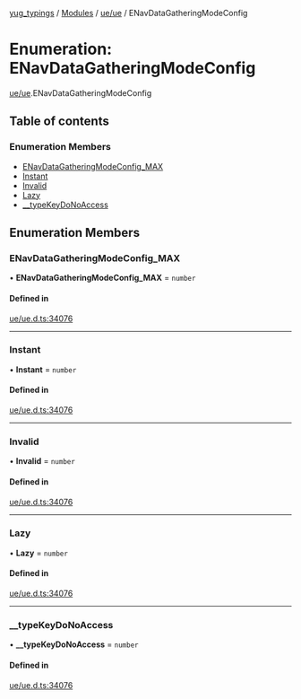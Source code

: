[yug_typings](../README.md) / [Modules](../modules.md) / [ue/ue](../modules/ue_ue.md) / ENavDataGatheringModeConfig

# Enumeration: ENavDataGatheringModeConfig

[ue/ue](../modules/ue_ue.md).ENavDataGatheringModeConfig

## Table of contents

### Enumeration Members

- [ENavDataGatheringModeConfig\_MAX](ue_ue.ENavDataGatheringModeConfig.md#enavdatagatheringmodeconfig_max)
- [Instant](ue_ue.ENavDataGatheringModeConfig.md#instant)
- [Invalid](ue_ue.ENavDataGatheringModeConfig.md#invalid)
- [Lazy](ue_ue.ENavDataGatheringModeConfig.md#lazy)
- [\_\_typeKeyDoNoAccess](ue_ue.ENavDataGatheringModeConfig.md#__typekeydonoaccess)

## Enumeration Members

### ENavDataGatheringModeConfig\_MAX

• **ENavDataGatheringModeConfig\_MAX** = `number`

#### Defined in

[ue/ue.d.ts:34076](https://github.com/YugMetaverse/yug_typings/blob/25cad34/ue/ue.d.ts#L34076)

___

### Instant

• **Instant** = `number`

#### Defined in

[ue/ue.d.ts:34076](https://github.com/YugMetaverse/yug_typings/blob/25cad34/ue/ue.d.ts#L34076)

___

### Invalid

• **Invalid** = `number`

#### Defined in

[ue/ue.d.ts:34076](https://github.com/YugMetaverse/yug_typings/blob/25cad34/ue/ue.d.ts#L34076)

___

### Lazy

• **Lazy** = `number`

#### Defined in

[ue/ue.d.ts:34076](https://github.com/YugMetaverse/yug_typings/blob/25cad34/ue/ue.d.ts#L34076)

___

### \_\_typeKeyDoNoAccess

• **\_\_typeKeyDoNoAccess** = `number`

#### Defined in

[ue/ue.d.ts:34076](https://github.com/YugMetaverse/yug_typings/blob/25cad34/ue/ue.d.ts#L34076)
